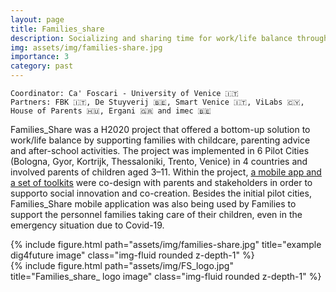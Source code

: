 ```yaml
---
layout: page
title: Families_share
description: Socializing and sharing time for work/life balance through digital and social innovation
img: assets/img/families-share.jpg
importance: 3
category: past
---
```

    Coordinator: Ca' Foscari - University of Venice 🇮🇹
    Partners: FBK 🇮🇹, De Stuyverij 🇧🇪, Smart Venice 🇮🇹, ViLabs 🇨🇾, House of Parents 🇭🇺, Ergani 🇬🇷 and imec 🇧🇪 

Families\_Share was a H2020 project that offered a bottom-up solution to work/life balance by supporting families with childcare, parenting advice and after-school activities.
The project was implemented in 6 Pilot Cities (Bologna, Gyor, Kortrijk, Thessaloniki, Trento, Venice) in 4 countries and involved parents of children aged 3–11.
Within the project, <a href="https://www.families-share-toolkit.eu/">a mobile app and a set of toolkits</a> were co-design with parents and stakeholders in order to supporto social innovation and co-creation.
Besides the initial pilot cities, Families\_Share mobile application was also being used by Families to support the personnel families taking care of their children, even in the emergency situation due to Covid-19.

<div class="row justify-content-sm-center">
    <div class="col-sm-8 mt-3 mt-md-0">
        {% include figure.html path="assets/img/families-share.jpg" title="example dig4future image" class="img-fluid rounded z-depth-1" %}
    </div>
    <div class="col-sm-4 mt-3 mt-md-0">
        {% include figure.html path="assets/img/FS_logo.jpg" title="Families_share_ logo image" class="img-fluid rounded z-depth-1" %}
    </div>
</div>
